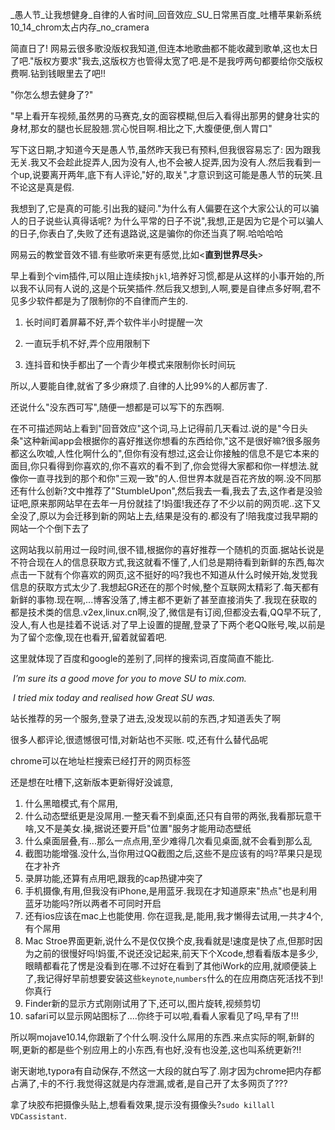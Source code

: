 _愚人节_让我想健身_自律的人省时间_回音效应_SU_日常黑百度_吐槽苹果新系统10_14_chrom太占内存_no_cramera



简直日了! 网易云很多歌没版权我知道,但连本地歌曲都不能收藏到歌单,这也太日了吧."版权方要求"我去,这版权方也管得太宽了吧.是不是我哼两句都要给你交版权费啊.钻到钱眼里去了吧!!



"你怎么想去健身了?"

"早上看开车视频,虽然男的马赛克,女的面容模糊,但后入看得出那男的健身壮实的身材,那女的腿也长屁股翘.赏心悦目啊.相比之下,大腹便便,倒人胃口"



写下这日期,才知道今天是愚人节,虽然昨天我已有预料,但我很容易忘了: 因为跟我无关.我又不会趁此捉弄人,因为没有人,也不会被人捉弄,因为没有人.然后我看到一个up,说要离开两年,底下有人评论,"好的,取关",才意识到这可能是愚人节的玩笑.且不论这是真是假.



我想到了,它是真的可能.引出我的疑问."为什么有人偏要在这个大家公认的可以骗人的日子说些认真得话呢? 为什么平常的日子不说",我想,正是因为它是个可以骗人的日子,你表白了,失败了还有退路说,这是骗你的你还当真了啊.哈哈哈哈



网易云的教堂音效不错.有些歌听来更有感觉,比如<**直到世界尽头**>



早上看到个vim插件,可以阻止连续按`hjkl`,培养好习惯,都是从这样的小事开始的,所以我不认同有人说的,这是个玩笑插件.然后我又想到,人啊,要是自律点多好啊,君不见多少软件都是为了限制你的不自律而产生的. 

1. 长时间盯着屏幕不好,弄个软件半小时提醒一次

2. 一直玩手机不好,弄个应用限制下

3. 连抖音和快手都出了一个青少年模式来限制你长时间玩

   

所以,人要能自律,就省了多少麻烦了.自律的人比99%的人都厉害了.



还说什么"没东西可写",随便一想都是可以写下的东西啊.





在不可描述网站上看到"回音效应"这个词,马上记得前几天看过.说的是"今日头条"这种新闻app会根据你的喜好推送你想看的东西给你,"这不是很好嘛?很多服务都这么吹嘘,人性化啊什么的",但你有没有想过,这会让你接触的信息不是它本来的面目,你只看得到你喜欢的,你不喜欢的看不到了,你会觉得大家都和你一样想法.就像你一直寻找到的那个和你"三观一致"的人.但世界本就是百花齐放的啊.没不同那还有什么创新?文中推荐了"StumbleUpon",然后我去一看,我去了去,这作者是没验证吧,原来那网站早在去年一月份就挂了!妈蛋!我还存了不少以前的网页呢..这下又全没了,原以为会迁移到新的网站上去,结果是没有的.都没有了!陪我度过我早期的网站一个个倒下去了



这网站我以前用过一段时间,很不错,根据你的喜好推荐一个随机的页面.据站长说是不符合现在人的信息获取方式,我这就看不懂了,人们总是期待看到新鲜的东西,每次点击一下就有个你喜欢的网页,这不挺好的吗?我也不知道从什么时候开始,发觉我信息的获取方式太少了.我想起GR还在的那个时候,整个互联网太精彩了.每天都有新鲜的事物.现在啊,...博客没落了,博主都不更新了甚至直接消失了.我现在获取的都是技术类的信息.v2ex,linux.cn啊,没了,微信是有订阅,但都没去看,QQ早不玩了,没人,有人也是挂着不说话.对了早上设置的提醒,登录了下两个老QQ账号,唉,以前是为了留个恋像,现在也看开,留着就留着吧.



这里就体现了百度和google的差别了,同样的搜索词,百度简直不能比.



​	*I’m sure its a good move for you to move SU to mix.com.*

​	*I tried mix today and realised how Great SU was.*



站长推荐的另一个服务,登录了进去,没发现以前的东西,才知道丢失了啊

很多人都评论,很遗憾很可惜,对新站也不买账. 哎,还有什么替代品呢





chrome可以在地址栏搜索已经打开的网页标签





还是想在吐槽下,这新版本更新得好没诚意,

1. 什么黑暗模式,有个屌用,
2. 什么动态壁纸更是没屌用.一整天看不到桌面,还只有自带的两张,我看那玩意干啥,又不是美女.操,据说还要开启"位置"服务才能用动态壁纸
3. 什么桌面层叠,有...那么一点点用,至少难得几次看见桌面,就不会看到那么乱
4. 截图功能增强.没什么,当你用过QQ截图之后,这些不是应该有的吗?苹果只是现在才补齐
5. 录屏功能,还算有点用吧,跟我的cap热键冲突了
6. 手机摄像,有用,但我没有iPhone,是用蓝牙.我现在才知道原来"热点"也是利用蓝牙功能吗?所以两者不可同时开启
7. 还有ios应该在mac上也能使用.  你在逗我,是,能用,我才懒得去试用,一共才4个,有个屌用
8. Mac Stroe界面更新,说什么不是仅仅换个皮,我看就是!速度是快了点,但那时因为之前的很慢好吗!妈蛋,不说还没记起来,前天下个Xcode,想看看版本是多少,眼睛都看花了愣是没看到在哪.不过好在看到了其他iWork的应用,就顺便装上了,我记得好早前想要安装这些`keynote`,`numbers`什么的在应用商店死活找不到!你真行
9. Finder新的显示方式刚刚试用了下,还可以,图片旋转,视频剪切
10. safari可以显示网站图标了....你终于可以啦,看看人家看见了吗,早有了!!!

所以啊mojave10.14,你跟新了个什么啊.没什么屌用的东西.来点实际的啊,新鲜的啊,更新的都是些个别应用上的小东西,有也好,没有也没差,这也叫系统更新?!!





谢天谢地,typora有自动保存,不然这一大段的就白写了.刚才因为chrome把内存都占满了,卡的不行.我觉得这就是内存泄漏,或者,是自己开了太多网页了??? 



拿了块胶布把摄像头贴上,想看看效果,提示没有摄像头?`sudo killall VDCassistant`.
